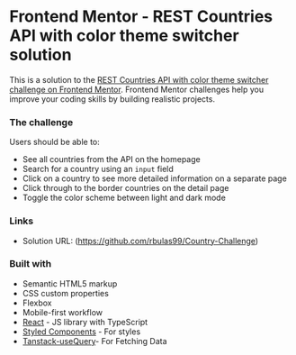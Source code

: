 # Frontend Mentor - REST Countries API with color theme switcher solution

This is a solution to the [REST Countries API with color theme switcher challenge on Frontend Mentor](https://www.frontendmentor.io/challenges/rest-countries-api-with-color-theme-switcher-5cacc469fec04111f7b848ca). Frontend Mentor challenges help you improve your coding skills by building realistic projects. 




### The challenge

Users should be able to:

- See all countries from the API on the homepage
- Search for a country using an `input` field
- Click on a country to see more detailed information on a separate page
- Click through to the border countries on the detail page
- Toggle the color scheme between light and dark mode



### Links

- Solution URL: (https://github.com/rbulas99/Country-Challenge)


### Built with

- Semantic HTML5 markup
- CSS custom properties
- Flexbox
- Mobile-first workflow
- [React](https://reactjs.org/) - JS library with TypeScript
- [Styled Components](https://styled-components.com/) - For styles
- [Tanstack-useQuery](https://tanstack.com/query/v4/docs/react/typescript)- For Fetching Data

